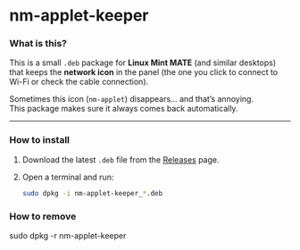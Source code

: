 
# nm-applet-keeper

### What is this?

This is a small `.deb` package for **Linux Mint MATE** (and similar desktops) that keeps the **network icon** in the panel (the one you click to connect to Wi-Fi or check the cable connection).  

Sometimes this icon (`nm-applet`) disappears… and that’s annoying.  
This package makes sure it always comes back automatically.

---

### How to install

1. Download the latest `.deb` file from the [Releases](../../releases) page.
2. Open a terminal and run:

   ```bash
   sudo dpkg -i nm-applet-keeper_*.deb

### How to remove

sudo dpkg -r nm-applet-keeper

